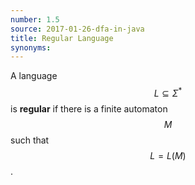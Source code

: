```yaml
---
number: 1.5
source: 2017-01-26-dfa-in-java
title: Regular Language
synonyms:
---
```


A language $$L ⊆ Σ^*$$ is **regular** if there is a finite automaton $$M$$ such that $$L = L(M)$$.
